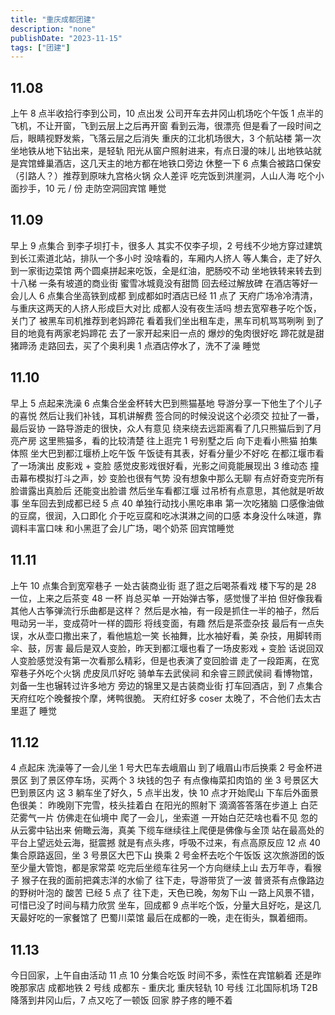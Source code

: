 ```yaml
---
title: "重庆成都团建"
description: "none"
publishDate: "2023-11-15"
tags: ["团建"]
---
```


<!-- more --> 

## 11.08

上午 8 点半收拾行李到公司，10 点出发
公司开车去井冈山机场吃个午饭
1 点半的飞机，不让开窗，飞到云层上之后再开窗
看到云海，很漂亮
但是看了一段时间之后，眼睛视野发紫，飞落云层之后消失
重庆的江北机场很大，3 个航站楼
第一次坐地铁从地下钻出来，是轻轨
阳光从窗户照射进来，有点日漫的味儿
出地铁站就是宾馆蜂巢酒店，这几天主的地方都在地铁口旁边
休整一下 6 点集合被路口保安（引路人？）推荐到原味九宫格火锅
众人差评
吃完饭到洪崖洞，人山人海
吃个小面抄手，10 元 / 份
走防空洞回宾馆
睡觉

## 11.09

早上 9 点集合
到李子坝打卡，很多人
其实不仅李子坝，2 号线不少地方穿过建筑
到长江索道北站，排队一个多小时
没啥看的，车厢内人挤人
等人集合，走了好久到一家街边菜馆
两个圆桌拼起来吃饭，全是红油，肥肠咬不动
坐地铁转来转去到十八梯
一条有坡道的商业街
蜜雪冰城竟没有甜筒
回去经过解放碑
在酒店等好一会儿人
6 点集合坐高铁到成都
到成都如时酒店已经 11 点了
天府广场冷冷清清，与重庆这两天的人挤人形成巨大对比
成都人没有夜生活吗
想去宽窄巷子吃个饭，关门了
被黑车司机推荐到老妈蹄花
看着我们坐出租车走，黑车司机骂骂咧咧
到了目的地竟有两家老妈蹄花
去了一家开起来旧一点的
爆炒的兔肉很好吃
蹄花就是甜猪蹄汤
走路回去，买了个奥利奥
1 点酒店停水了，洗不了澡
睡觉

## 11.10

早上 5 点起来洗澡
6 点集合坐金杯转大巴到熊猫基地
导游分享一下他生了个儿子的喜悦
然后让我们补钱，耳机讲解费
签合同的时候没说这个必须交
拉扯了一番，最后妥协
一路导游走的很快，众人有意见
绕来绕去远距离看了几只熊猫后到了月亮产房
这里熊猫多，看的比较清楚
往上逛完 1 号别墅之后
向下走看小熊猫
拍集体照
坐大巴到都江堰桥上吃午饭
午饭徒有其表，好看分量少不好吃
在都江堰市看了一场演出
皮影戏 + 变脸
感觉皮影戏很好看，光影之间竟能展现出 3 维动态
撞击幕布模拟打斗之声，妙
变脸也很有气势
没有想象中那么无聊
有点好奇变完所有脸谱露出真脸后
还能变出脸谱
然后坐车看都江堰
过吊桥有点意思，其他就是听故事
坐车回去到成都已经 5 点 40
单独行动找小黑吃串串
第一次吃猪脑
口感像油做的豆腐，很润，入口即化
介于吃豆腐和吃冰淇淋之间的口感
本身没什么味道，靠调料丰富口味
和小黑逛了会儿广场，喝个奶茶
回宾馆睡觉

## 11.11

上午 10 点集合到宽窄巷子
一处古装商业街
逛了逛之后喝茶看戏
楼下写的是 28 一位，上来之后茶变 48 一杯
肖总买单
一开始弹古筝，感觉慢了半拍
但好像我看其他人古筝弹流行乐曲都是这样？
然后是水袖，有一段是抓住一半的袖子，然后甩动另一半，变成荷叶一样的圆形
将线变面，有趣
然后是茶壶杂技
最后有一点失误，水从壶口撒出来了，看他尴尬一笑
长袖舞，比水袖好看，美
杂技，用脚转雨伞、鼓，厉害
最后是双人变脸，昨天到都江堰也看了一场皮影戏 + 变脸
话说回双人变脸感觉没有第一次看那么精彩，但是也表演了变回脸谱
走了一段距离，在宽窄巷子外吃个火锅
虎皮凤爪好吃
骑单车去武侯祠
和余睿三顾武侯祠
看博物馆，刘备一生也辗转过许多地方
旁边的锦里又是古装商业街
打车回酒店，到 7 点集合天府红吃个晚餐按个摩，烤鸭很脆。
天府红好多 coser
太晚了，不合他们去太古里逛了
睡觉

## 11.12

4 点起床
洗澡等了一会儿坐 1 号大巴车去峨眉山
到了峨眉山市后换乘 2 号金杯进景区
到了景区停车场，买两个 3 块钱的包子
有点像梅菜扣肉馅的
坐 3 号景区大巴到景区内
这 3 躺车坐了好久，5 点半出发，快 10 点才开始爬山
下车后外面景色很美：
昨晚刚下完雪，枝头挂着白
在阳光的照射下
滴滴答答落在步道上
白茫茫雾气一片
仿佛走在仙境中
爬了一会儿，坐索道
一开始白茫茫啥也看不见
忽的从云雾中钻出来
俯瞰云海，真美
下缆车继续往上爬便是佛像与金顶
站在最高处的平台上望远处云海，挺震撼
就是有点头疼，呼吸不过来，有点高原反应
12 点 40 集合原路返回，坐 3 号景区大巴下山
换乘 2 号金杯去吃个午饭饭
这次旅游团的饭至少量大管饱，都是家常菜
吃完后坐缆车往另一个方向继续上山
去万年寺，看猴子
猴子在我的面前把龚志洋的水偷了
往下走，导游带货了一波
普贤茶有点像路边的野树叶泡的
酸苦
已经 5 点了
往下走，天色已晚，匆匆下山
一路上风景不错，可惜已没了时间与精力欣赏
坐车，回成都
9 点半吃个饭，分量大且好吃，是这几天最好吃的一家餐馆了
巴蜀川菜馆
最后在成都的一晚，走在街头，飘着细雨。

## 11.13

今日回家，上午自由活动
11 点 10 分集合吃饭
时间不多，索性在宾馆躺着
还是昨晚那家店
成都地铁 2 号线
成都东 - 重庆北
重庆轻轨 10 号线
江北国际机场 T2B
降落到井冈山后，7 点又吃了一顿饭
回家
脖子疼的睡不着
